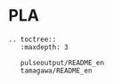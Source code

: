 # PLA

```{eval-rst}
.. toctree::
   :maxdepth: 3
   
   pulseoutput/README_en
   tamagawa/README_en

```
